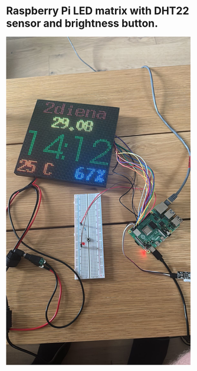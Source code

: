 # Raspberry Pi LED matrix with DHT22 sensor and brightness button.

<img src="assets/final.jpeg" alt="Your Image" width="500"/>


